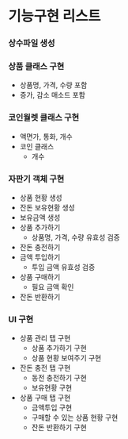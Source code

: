 기능구현 리스트
==========

### 상수파일 생성

### 상품 클래스 구현

- 상품명, 가격, 수량 포함
- 증가, 감소 매소드 포함

### 코인월렛 클래스 구현

- 액면가, 통화, 개수
- 코인 클래스
  - 개수

### 자판기 객체 구현

- 상품 현황 생성
- 잔돈 보유현황 생성
- 보유금액 생성
- 상품 추가하기
  - 상품명, 가격, 수량 유효성 검증
- 잔돈 충전하기
- 금액 투입하기
  - 투입 금액 유효성 검증
- 상품 구매하기
  - 필요 금액 확인
- 잔돈 반환하기

### UI 구현

- 상품 관리 탭 구현
  - 상품 추가하기 구현
  - 상품 현황 보여주기 구현
- 잔돈 충전 탭 구현
  - 동전 충전하기 구현
  - 보유현황 구현
- 상품 구매 탭 구현
  - 금액투입 구현
  - 구매할 수 있는 상품 현황 구현
  - 잔돈 반환하기 구현
